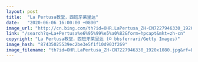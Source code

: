 ```yaml
---
layout: post
title:  "La Pertusa教堂，西班牙莱里达"
date:   "2020-06-06 16:00:00 +0800"
image_url: "http://cn.bing.com/th?id=OHR.LaPertusa_ZH-CN7227946330_1920x1080.jpg&rf=LaDigue_1920x1080.jpg&pid=hp"
link: "/search?q=La+Pertusa%e6%95%99%e5%a0%82&form=hpcapt&mkt=zh-cn"
copyright: "La Pertusa教堂，西班牙莱里达 (© bbsferrari/Getty Images)"
image_hash: "87435025539ec2be3e5f1f10d903f269"
image_filename: "th?id=OHR.LaPertusa_ZH-CN7227946330_1920x1080.jpg&rf=LaDigue_1920x1080.jpg&pid=hp"
---
```

